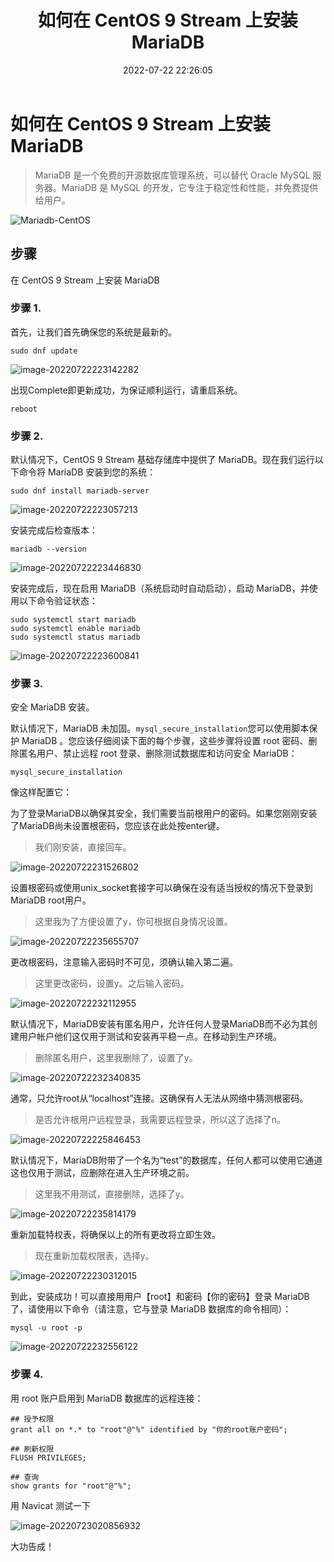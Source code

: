 ﻿---
title: 如何在 CentOS 9 Stream 上安装 MariaDB
date: 2022-07-22 22:26:05
updated: 2022-07-23 02:12:05
description: 如何在 CentOS 9 Stream 上安装 MariaDB
keywords: Linux
cover: https://cdn.zhaifanhua.com/blog/img/202207230212968.png
top_img: https://cdn.zhaifanhua.com/blog/img/202207230212968.png
tags:
  - Linux
  - MariaDB
categories:
  - 服务器
---



# 如何在 CentOS 9 Stream 上安装 MariaDB



> MariaDB 是一个免费的开源数据库管理系统，可以替代 Oracle MySQL 服务器。MariaDB 是 MySQL 的开发，它专注于稳定性和性能，并免费提供给用户。

![Mariadb-CentOS](https://cdn.zhaifanhua.com/blog/img/202207230212965.jpg)

## 步骤

在 CentOS 9 Stream 上安装 MariaDB

### 步骤 1.

首先，让我们首先确保您的系统是最新的。

```
sudo dnf update
```

![image-20220722223142282](https://cdn.zhaifanhua.com/blog/img/202207230212967.png)

出现Complete即更新成功，为保证顺利运行，请重启系统。

```
reboot
```

### 步骤 2.

默认情况下，CentOS 9 Stream 基础存储库中提供了 MariaDB。现在我们运行以下命令将 MariaDB 安装到您的系统：

```
sudo dnf install mariadb-server
```

![image-20220722223057213](https://cdn.zhaifanhua.com/blog/img/202207230212968.png)

安装完成后检查版本：

```
mariadb --version
```

![image-20220722223446830](https://cdn.zhaifanhua.com/blog/img/202207230212969.png)

安装完成后，现在启用 MariaDB（系统启动时自动启动），启动 MariaDB，并使用以下命令验证状态：

```
sudo systemctl start mariadb
sudo systemctl enable mariadb
sudo systemctl status mariadb
```

![image-20220722223600841](https://cdn.zhaifanhua.com/blog/img/202207230212970.png)

### 步骤 3. 

安全 MariaDB 安装。

默认情况下，MariaDB 未加固。`mysql_secure_installation`您可以使用脚本保护 MariaDB 。您应该仔细阅读下面的每个步骤，这些步骤将设置 root 密码、删除匿名用户、禁止远程 root 登录、删除测试数据库和访问安全 MariaDB：

```
mysql_secure_installation
```

像这样配置它：

为了登录MariaDB以确保其安全，我们需要当前根用户的密码。如果您刚刚安装了MariaDB尚未设置根密码，您应该在此处按enter键。

> 我们刚安装，直接回车。

![image-20220722231526802](https://cdn.zhaifanhua.com/blog/img/202207230212971.png)

设置根密码或使用unix_socket套接字可以确保在没有适当授权的情况下登录到MariaDB root用户。

> 这里我为了方便设置了y，你可根据自身情况设置。

![image-20220722235655707](https://cdn.zhaifanhua.com/blog/img/202207230212972.png)

更改根密码，注意输入密码时不可见，须确认输入第二遍。

> 这里更改密码，设置y。之后输入密码。

![image-20220722232112955](https://cdn.zhaifanhua.com/blog/img/202207230212973.png)

默认情况下，MariaDB安装有匿名用户，允许任何人登录MariaDB而不必为其创建用户帐户他们这仅用于测试和安装再平稳一点。在移动到生产环境。

> 删除匿名用户，这里我删除了，设置了y。

![image-20220722232340835](https://cdn.zhaifanhua.com/blog/img/202207230212974.png)

通常，只允许root从“localhost”连接。这确保有人无法从网络中猜测根密码。

> 是否允许根用户远程登录，我需要远程登录，所以这了选择了n。

![image-20220722225846453](https://cdn.zhaifanhua.com/blog/img/202207230212975.png)

默认情况下，MariaDB附带了一个名为“test”的数据库，任何人都可以使用它通道这也仅用于测试，应删除在进入生产环境之前。

> 这里我不用测试，直接删除，选择了y。

![image-20220722235814179](https://cdn.zhaifanhua.com/blog/img/202207230212976.png)

重新加载特权表，将确保以上的所有更改将立即生效。

> 现在重新加载权限表，选择y。

![image-20220722230312015](https://cdn.zhaifanhua.com/blog/img/202207230212977.png)

到此，安装成功！可以直接用用户【root】和密码【你的密码】登录 MariaDB 了，请使用以下命令（请注意，它与登录 MariaDB 数据库的命令相同）：

```
mysql -u root -p
```

![image-20220722232556122](https://cdn.zhaifanhua.com/blog/img/202207230212978.png)

### 步骤 4.

用 root 账户启用到 MariaDB 数据库的远程连接：

```
## 授予权限
grant all on *.* to "root"@"%" identified by "你的root账户密码";

## 刷新权限
FLUSH PRIVILEGES;

## 查询
show grants for "root"@"%";
```

用 Navicat 测试一下

![image-20220723020856932](https://cdn.zhaifanhua.com/blog/img/202207230212979.png)

大功告成！
